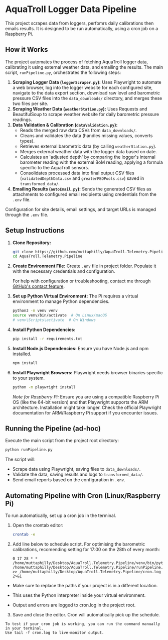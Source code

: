 # AquaTroll Logger Data Pipeline

This project scrapes data from loggers, perfomrs daily calibrations then emails results. It is designed to be run automatically, using a cron job on a Raspberry Pi.

## How it Works

The project automates the process of fetching AquaTroll logger data, calibrating it using external weather data, and emailing the results. The main script, `runPipeline.py`, orchestrates the following steps:

1.  **Scraping Logger Data (`loggerScraper.py`):** Uses Playwright to automate a web browser, log into the logger website for each configured site, navigate to the data export section, download raw level and barometric pressure CSV files into the `data_downloads/` directory, and merges these two files per site.
2.  **Scraping Weather Data (`weatherStation.py`):** Uses Requests and BeautifulSoup to scrape weather website for daily barometric pressure readings.
3.  **Data Validation & Calibration (`dataValidation.py`):**
    *   Reads the merged raw data CSVs from `data_downloads/`.
    *   Cleans and validates the data (handles missing values, converts types).
    *   Retrieves external barometric data (by calling `weatherStation.py`).
    *   Merges external weather data with the logger data based on date.
    *   Calculates an 'adjusted depth' by comparing the logger's internal barometer reading with the external BoM reading, applying a formula specific to the AquaTroll sensors.
    *   Consolidates processed data into final output CSV files (`validatedDepthData.csv` and `greaterPBOPools.csv`) saved in `transformed_data/`.
4.  **Emailing Results (`autoEmail.py`):** Sends the generated CSV files as attachments to configured email recipients using credentials from the `.env` file.

Configuration for site details, email settings, and target URLs is managed through the `.env` file.

## Setup Instructions

1.  **Clone Repository:**
    ```bash
    git clone https://github.com/muttaphilly/AquaTroll.Telemetry.Pipeline.git
    cd AquaTroll.Telemetry.Pipeline
    ```

2.  **Create Environment File:**
    Create `.env` file in project folder. Populate it with the necessary credentials and configuration.

    For help with configuration or troubleshooting, contact me through [GitHub's contact feature](https://github.com/muttaphilly).

3.  **Set up Python Virtual Environment:**
    The Pi requires a virtual environment to manage Python dependencies.
    ```bash
    python3 -m venv venv
    source venv/bin/activate  # On Linux/macOS
    # venv\Scripts\activate  # On Windows
    ```

4.  **Install Python Dependencies:**
    ```bash
    pip install -r requirements.txt
    ```

5.  **Install Node.js Dependencies:**
    Ensure you have Node.js and npm installed.
    ```bash
    npm install
    ```

6.  **Install Playwright Browsers:**
    Playwright needs browser binaries specific to your system.
    ```bash
    python -m playwright install

    ```
    *Note for Raspberry Pi:* Ensure you are using a compatible Raspberry Pi OS (like the 64-bit version) and that Playwright supports the ARM architecture. Installation might take longer. Check the official Playwright documentation for ARM/Raspberry Pi support if you encounter issues.

## Running the Pipeline (ad-hoc)

Execute the main script from the project root directory:

```bash
python runPipeline.py
```

The script will:
*   Scrape data using Playwright, saving files to `data_downloads/`.
*   Validate the data, saving results and logs to `transformed_data/`.
*   Send email reports based on the configuration in `.env`.

## Automating Pipeline with Cron (Linux/Raspberry Pi)

To run automatically, set up a cron job in the terminal.

1.  Open the crontab editor:
    ```bash
    crontab -e
    ```
2.  Add line below to schedule script. For optimising the barometric calibrations, recomending setting for 17:00 on the 28th of every month:
    ```cron
    0 17 28 * * /home/muttaphilly/Desktop/AquaTroll.Telemetry.Pipeline/venv/bin/python /home/muttaphilly/Desktop/AquaTroll.Telemetry.Pipeline/runPipeline.py >> /home/muttaphilly/Desktop/AquaTroll.Telemetry.Pipeline/cron.log 2>&1
    ```
* Make sure to replace the paths if your project is in a different location.

* This uses the Python interpreter inside your virtual environment.

* Output and errors are logged to cron.log in the project root.

3.  Save and close the editor. Cron will automatically pick up the schedule.
```💡 Tip:
To test if your cron job is working, you can run the command manually in your terminal.
Use tail -f cron.log to live-monitor output.
